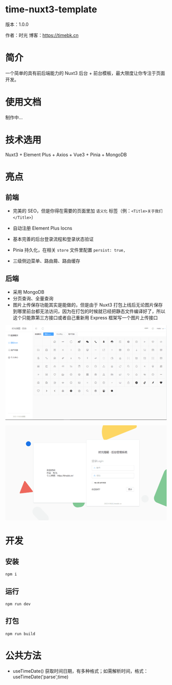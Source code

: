 ﻿# time-nuxt3-template

版本：1.0.0

作者：时光 博客：https://timebk.cn

# 简介

一个简单的具有前后端能力的 Nuxt3 后台 + 前台模板，最大限度让你专注于页面开发。

# 使用文档

制作中...

# 技术选用

Nuxt3 + Element Plus + Axios + Vue3 + Pinia + MongoDB

# 亮点

## 前端

- 完美的 SEO，但是你得在需要的页面里加 `语义化` 标签（例：`<Title>关于我们</Title>`）

- 自动注册 Element Plus Iocns

- 基本完善的后台登录流程和登录状态验证

- Pinia 持久化，在相关 `store` 文件里配置 `persist: true,`

- 三级侧边菜单、路由屑、路由缓存

## 后端

- 采用 MongoDB
- 分页查询、全量查询
- 图片上传保存功能其实是能做的，但是由于 Nuxt3 打包上线后无论图片保存到哪里前台都无法访问，因为在打包的时候就已经把静态文件编译好了，所以这个只能靠第三方接口或者自己重新用 Express 框架写一个图片上传接口

![](/show1.png)

![](/show2.png)

# 开发

## 安装

```
npm i
```

## 运行

```
npm run dev
```

## 打包

```
npm run build
```

# 公共方法

- useTimeDate() 获取时间日期，有多种格式；如需解析时间，格式：useTimeDate('parse',time)
